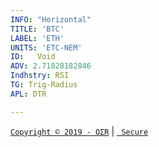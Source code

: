 ```yaml
---
INFO: "Horizontal"
TITLE: 'BTC'
LABEL: 'ETH'
UNITS: 'ETC-NEM'
ID:   Void
ADV: 2.71828182846
Indhstry: RSI
TG: Trig-Radius
APL: DTR

---
```



[` Copyright © 2019 - OΣR `](https://www.mcafeesecure.com/verify?host=ozturna.info) | 
[` Secure`](https://www.mcafeesecure.com/verify?host=ozturna.info)

<!-- Note: This website is for bug reports, not general questions.
Do not post issues about non-bitcoin versions of Electrum. -->
